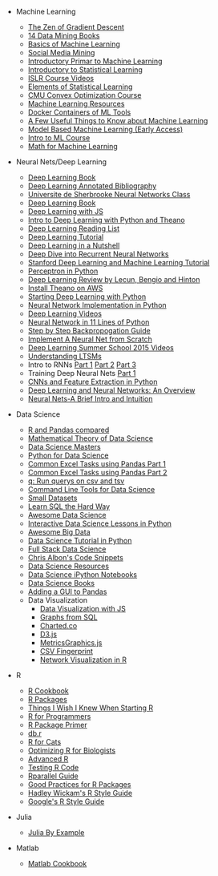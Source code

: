 * Machine Learning
    * [The Zen of Gradient Descent](http://mrtz.org/blog/the-zen-of-gradient-descent/)
    * [14 Data Mining Books](http://christonard.com/12-free-data-mining-books/)
    * [Basics of Machine Learning](http://homepages.inf.ed.ac.uk/vlavrenk/iaml.html)
    * [Social Media Mining](http://dmml.asu.edu/smm/book/)
    * [Introductory Primar to Machine Learning](http://www.toptal.com/machine-learning/machine-learning-theory-an-introductory-primer#.)
    * [Introductory to Statistical Learning](http://www-bcf.usc.edu/~gareth/ISL/ISLR%20Fourth%20Printing.pdf)
    * [ISLR Course Videos](http://www.dataschool.io/15-hours-of-expert-machine-learning-videos/)
    * [Elements of Statistical Learning](http://statweb.stanford.edu/~tibs/ElemStatLearn/printings/ESLII_print10.pdf)
    * [CMU Convex Optimization Course](http://www.stat.cmu.edu/~ryantibs/convexopt/#videos)
    * [Machine Learning Resources](http://www.startup.ml/resources)
    * [Docker Containers of ML Tools](https://github.com/StartupML/jetpack)
    * [A Few Useful Things to Know about Machine Learning](https://homes.cs.washington.edu/~pedrod/papers/cacm12.pdf)
    * [Model Based Machine Learning (Early Access)](http://www.mbmlbook.com/toc.html)
    * [Intro to ML Course](http://www.computervisiontalks.com/tag/intro-to-ml-course/)
    * [Math for Machine Learning](https://www.umiacs.umd.edu/~hal/courses/2013S_ML/math4ml.pdf)
  
* Neural Nets/Deep Learning
    * [Deep Learning Book](http://neuralnetworksanddeeplearning.com/index.html)
    * [Deep Learning Annotated Bibliography](http://memkite.com/deep-learning-bibliography/#zhou2014deep)
    * [Universite de Sherbrooke Neural Networks Class](https://www.youtube.com/playlist?list=PL6Xpj9I5qXYEcOhn7TqghAJ6NAPrNmUBH)
    * [Deep Learning Book](http://www.iro.umontreal.ca/~bengioy/dlbook/)
    * [Deep Learning with JS](http://cs.stanford.edu/people/karpathy/convnetjs/index.html)
    * [Intro to Deep Learning with Python and Theano](https://www.youtube.com/watch?v=S75EdAcXHKk)
    * [Deep Learning Reading List](http://jmozah.github.io/links/)
    * [Deep Learning Tutorial](http://deeplearning.net/tutorial/)
    * [Deep Learning in a Nutshell](http://nikhilbuduma.com/2014/12/29/deep-learning-in-a-nutshell/)
    * [Deep Dive into Recurrent Neural Networks](http://nikhilbuduma.com/2015/01/11/a-deep-dive-into-recurrent-neural-networks/)
    * [Stanford Deep Learning and Machine Learning Tutorial](http://ufldl.stanford.edu/tutorial/)
    * [Perceptron in Python](https://blog.dbrgn.ch/2013/3/26/perceptrons-in-python/)
    * [Deep Learning Review by Lecun, Bengio and Hinton](http://www.nature.com/nature/journal/v521/n7553/full/nature14539.html)
    * [Install Theano on AWS](http://markus.com/install-theano-on-aws/)
    * [Starting Deep Learning with Python](http://www.pyimagesearch.com/2014/09/22/getting-started-deep-learning-python/)
    * [Neural Network Implementation in Python](http://peterroelants.github.io/posts/neural_network_implementation_part01/)
    * [Deep Learning Videos](http://www.computervisiontalks.com/tag/deep-learning-course/)
    * [Neural Network in 11 Lines of Python](http://iamtrask.github.io/2015/07/12/basic-python-network/)
    * [Step by Step Backpropogation Guide](http://mattmazur.com/2015/03/17/a-step-by-step-backpropagation-example/)
    * [Implement A Neural Net from Scratch](http://www.wildml.com/2015/09/implementing-a-neural-network-from-scratch/)
    * [Deep Learning Summer School 2015 Videos](http://videolectures.net/deeplearning2015_montreal/)
    * [Understanding LTSMs](http://colah.github.io/posts/2015-08-Understanding-LSTMs/)
    * Intro to RNNs [Part 1](http://www.wildml.com/2015/09/recurrent-neural-networks-tutorial-part-1-introduction-to-rnns/) [Part 2](http://www.wildml.com/2015/09/recurrent-neural-networks-tutorial-part-2-implementing-a-language-model-rnn-with-python-numpy-and-theano/) [Part 3](http://www.wildml.com/2015/10/recurrent-neural-networks-tutorial-part-3-backpropagation-through-time-and-vanishing-gradients/)
    * Training Deep Neural Nets [Part 1](http://upul.github.io/2015/10/12/Training-(deep)-Neural-Networks-Part:-1/)
    * [CNNs and Feature Extraction in Python](http://blog.christianperone.com/2015/08/convolutional-neural-networks-and-feature-extraction-with-python/)
    * [Deep Learning and Neural Networks: An Overview](http://arxiv.org/abs/1404.7828)
    * [Neural Nets-A Brief Intro and Intuition](http://josephrocca.com/blog/neural-networks-a-brief-introduction-and-intuition/)

* Data Science
  * [R and Pandas compared](https://github.com/datacarpentry/datacarpentry/blob/master/cheatsheets/R_pandas_compare.md)
  * [Mathematical Theory of Data Science](https://research.microsoft.com/en-US/people/kannan/book-no-solutions-aug-21-2014.pdf)
  * [Data Science Masters](http://datasciencemasters.org/)
  * [Python for Data Science](http://twiecki.github.io/blog/2014/11/18/python-for-data-science/)
  * [Common Excel Tasks using Pandas Part 1](http://pbpython.com/excel-pandas-comp.html)
  * [Common Excel Tasks using Pandas Part 2](http://pbpython.com/excel-pandas-comp-2.html)
  * [q: Run querys on csv and tsv](https://github.com/harelba/q)
  * [Command Line Tools for Data Science](http://jeroenjanssens.com/2013/09/19/seven-command-line-tools-for-data-science.html)
  * [Small Datasets](https://github.com/dariusk/corpora)
  * [Learn SQL the Hard Way](http://sql.learncodethehardway.org/)
  * [Awesome Data Science](https://github.com/okulbilisim/awesome-datascience)
  * [Interactive Data Science Lessons in Python](https://dataquest.io/)
  * [Awesome Big Data](https://github.com/onurakpolat/awesome-bigdata)
  * [Data Science Tutorial in Python](http://blog.yhathq.com/posts/data-science-in-python-tutorial.html)
  * [Full Stack Data Science](https://github.com/jackgolding/FullStackDataAnalysis)
  * [Chris Albon's Code Snippets](http://chrisalbon.com/)
  * [Data Science Resources](http://www.datasciencecentral.com/group/resources/forum/topics/comprehensive-list-of-data-science-resources)
  * [Data Science iPython Notebooks](https://github.com/donnemartin/data-science-ipython-notebooks)
  * [Data Science Books](http://www.wzchen.com/data-science-books/)
  * [Adding a GUI to Pandas](http://pbpython.com/pandas-gui.html)
  * Data Visualization
    * [Data Visualization with JS](http://jsdatav.is/intro.html)
  	* [Graphs from SQL](http://fnordmetric.io/examples/)
	* [Charted.co](https://github.com/mikesall/charted)
	* [D3.js](http://d3js.org/)
	* [MetricsGraphics.js](http://metricsgraphicsjs.org/)
	* [CSV Fingerprint](http://setosa.io/blog/2014/08/03/csv-fingerprints/)
	* [Network Visualization in R](http://kateto.net/network-visualization)

* R
    * [R Cookbook](http://www.cookbook-r.com/)
    * [R Packages](http://r-pkgs.had.co.nz/)
    * [Things I Wish I Knew When Starting R](http://reganmian.net/blog/2014/10/14/starting-data-analysiswrangling-with-r-things-i-wish-id-been-told/)
    * [R for Programmers](http://www.johndcook.com/blog/r_language_for_programmers/)
    * [R Package Primer](http://kbroman.org/pkg_primer/)
    * [db.r](https://github.com/yhat/db.r)
    * [R for Cats](http://rforcats.net/)
    * [Optimizing R for Biologists](http://journals.plos.org/ploscompbiol/article?id=10.1371/journal.pcbi.1004140)
    * [Advanced R](http://adv-r.had.co.nz/)
    * [Testing R Code](http://r-pkgs.had.co.nz/tests.html)
    * [Rparallel Guide](http://wrathematics.github.io/RparallelGuide/)
    * [Good Practices for R Packages](http://romantsegelskyi.github.io/pi-blog/2015/11/16/good-practices-r-package/)
    * [Hadley Wickam's R Style Guide](http://adv-r.had.co.nz/Style.html)
    * [Google's R Style Guide](https://google.github.io/styleguide/Rguide.xml)

* Julia
    * [Julia By Example](http://www.scolvin.com/juliabyexample/)

* Matlab
    * [Matlab Cookbook](http://wiki.stdout.org/matlabcookbook/)
